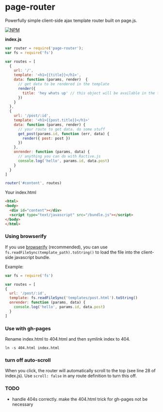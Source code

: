 # page-router

Powerfully simple client-side ajax template router built on page.js.

[![NPM](https://nodei.co/npm/page-router.png)](https://nodei.co/npm/page-router/)

**index.js**
```js
var router = require('page-router');
var fs = require('fs')

var routes = [
  {
    url: '/',
    template: '<h1>{{title}}</h1>',
    data: function (params, render)  {
      // get data to be rendered in the template
      render({
        title: 'hey whats up' // this object will be available in the template
      })
    }
  },
  {
    url: '/post/:id',
    template: '<h1>{{post.title}}</h1>'
    data: function (params, render) {
      // your route to get data. do some stuff
      get_post(params.id, function (err, data) {
        render({ post: post })
      })
    },
    onrender: function (params, data) {
      // anything you can do with Ractive.js
      console.log('hello', params.id, data.post)
    }
  }
]

router('#content', routes)
```

Your index.html
```html
<html>
<body>
  <div id="content"></div>
  <script type="text/javascript" src="/bundle.js"></script>
</body>
</html>
```

### Using browserify

If you use [browserify](http://github.com/substack/browserify) (recommended), you can use `fs.readFileSync(template_path).toString()` to load the file into the client-side javascript bundle.

Example:
```js
var fs = require('fs')

var routes = [
{
  url: '/post/:id',
  template: fs.readFileSync('templates/post.html').toString()
  onrender: function (params, data) {
    console.log('hello', params.id, data.post)
  }
]
```

### Use with gh-pages

Rename index.html to 404.html and then symlink index to 404.
```
ln -s 404.html index.html
```

### turn off auto-scroll
When you click, the router will automatically scroll to the top (see line 28 of index.js). Use `scroll: false` in any route definition to turn this off.

### TODO
  * handle 404s correctly. make the 404.html trick for gh-pages not be necessary

